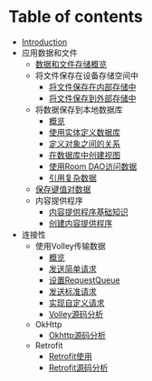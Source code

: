 # Table of contents

* [Introduction](README.md)
* 应用数据和文件
  * [数据和文件存储概览](data-storage/data-storage.md)
  * 将文件保存在设备存储空间中
    * [将文件保存在内部存储中](data-storage/files/internal.md)
    * [将文件保存到外部存储中](data-storage/files/external.md)
  * 将数据保存到本地数据库
    * [概览](data-storage/room/room.md)
    * [使用实体定义数据库](data-storage/room/defining-data.md)
    * [定义对象之间的关系](data-storage/room/relationships.md)
    * [在数据库中创建视图](data-storage/room/creating-views.md)
    * [使用Room DAO访问数据](data-storage/room/accessing-data.md)
    * [引用复杂数据](data-storage/room/referencing-data.md)
  * [保存键值对数据](data-storage/shared-preferences.md)
  * 内容提供程序
    * [内容提供程序基础知识](data-storage/providers/content-provider-basics.md)
    * [创建内容提供程序](data-storage/providers/content-provider-creating.md)
* 连接性
    * 使用Volley传输数据	
        * [概览](connectivity/volley/volley.md)
        * [发送简单请求](connectivity/volley/simple.md)
        * [设置RequestQueue](connectivity/volley/requestqueue.md)
        * [发送标准请求](connectivity/volley/request.md)
        * [实现自定义请求](connectivity/volley/request-custom.md)
        * [Volley源码分析](connectivity/volley/source.md)
    * OkHttp
        * [Okhttp源码分析](connectivity/okhttp/source.md)
    * Retrofit
        * [Retrofit使用](connectivity/retrofit/retrofit.md)
        * [Retrofit源码分析](connectivity/retrofit/source.md)
